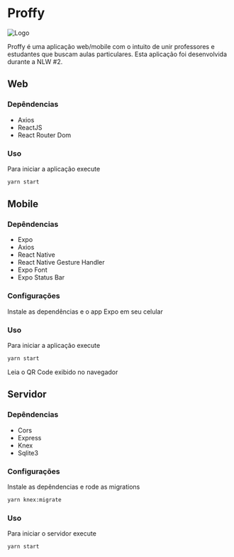 # Proffy
![Logo](https://www.notion.so/image/https%3A%2F%2Fs3-us-west-2.amazonaws.com%2Fsecure.notion-static.com%2F3368c282-bf94-49bb-bc6b-905542231e2c%2FPattern.png?table=block&id=b65b5096-5519-4c02-b3b4-c9d4c74b78b4&width=2730&cache=v2)

Proffy é uma aplicação web/mobile com o intuito de unir professores e estudantes que buscam aulas particulares.
Esta aplicação foi desenvolvida durante a NLW #2.


## Web
### Depêndencias
- Axios
- ReactJS
- React Router Dom

### Uso
Para iniciar a aplicação execute  

``` bash
yarn start
```
  
## Mobile
### Depêndencias
- Expo
- Axios
- React Native
- React Native Gesture Handler
- Expo Font
- Expo Status Bar

### Configurações
Instale as dependências e o app Expo em seu celular

### Uso
Para iniciar a aplicação execute
``` bash
yarn start
```
Leia o QR Code exibido no navegador


## Servidor
### Depêndencias
- Cors
- Express
- Knex
- Sqlite3

### Configurações
Instale as depêndencias e rode as migrations
``` bash
yarn knex:migrate
```

### Uso
Para iniciar o servidor execute
``` bash
yarn start
```
